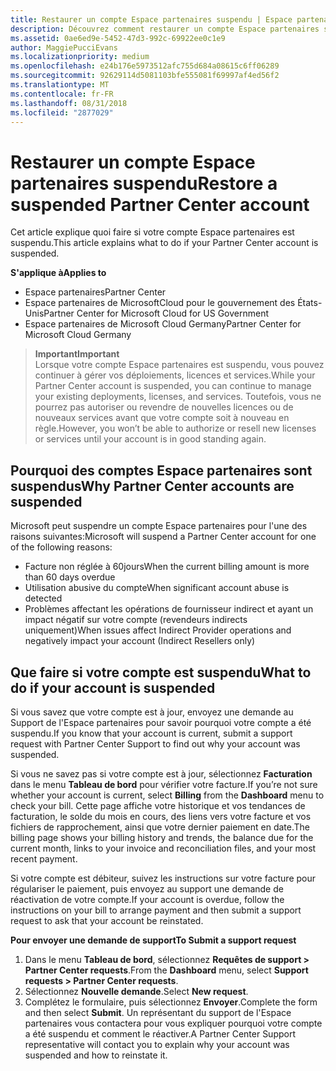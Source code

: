 ```yaml
---
title: Restaurer un compte Espace partenaires suspendu | Espace partenaires
description: Découvrez comment restaurer un compte Espace partenaires suspendu, pourquoi un compte peut être suspendu et comment utiliser votre compte pendant la suspension.
ms.assetid: 0ae6ed9e-5452-47d3-992c-69922ee0c1e9
author: MaggiePucciEvans
ms.localizationpriority: medium
ms.openlocfilehash: e24b176e5973512afc755d684a08615c6ff06289
ms.sourcegitcommit: 92629114d5081103bfe555081f69997af4ed56f2
ms.translationtype: MT
ms.contentlocale: fr-FR
ms.lasthandoff: 08/31/2018
ms.locfileid: "2877029"
---
```

# <a name="restore-a-suspended-partner-center-account"></a><span data-ttu-id="ba268-103">Restaurer un compte Espace partenaires suspendu</span><span class="sxs-lookup"><span data-stu-id="ba268-103">Restore a suspended Partner Center account</span></span>

<span data-ttu-id="ba268-104">Cet article explique quoi faire si votre compte Espace partenaires est suspendu.</span><span class="sxs-lookup"><span data-stu-id="ba268-104">This article explains what to do if your Partner Center account is suspended.</span></span>

**<span data-ttu-id="ba268-105">S'applique à</span><span class="sxs-lookup"><span data-stu-id="ba268-105">Applies to</span></span>**

-  <span data-ttu-id="ba268-106">Espace partenaires</span><span class="sxs-lookup"><span data-stu-id="ba268-106">Partner Center</span></span>
-  <span data-ttu-id="ba268-107">Espace partenaires de MicrosoftCloud pour le gouvernement des États-Unis</span><span class="sxs-lookup"><span data-stu-id="ba268-107">Partner Center for Microsoft Cloud for US Government</span></span>
-  <span data-ttu-id="ba268-108">Espace partenaires de Microsoft Cloud Germany</span><span class="sxs-lookup"><span data-stu-id="ba268-108">Partner Center for Microsoft Cloud Germany</span></span>

>**<span data-ttu-id="ba268-109">Important</span><span class="sxs-lookup"><span data-stu-id="ba268-109">Important</span></span>**<br>
<span data-ttu-id="ba268-110">Lorsque votre compte Espace partenaires est suspendu, vous pouvez continuer à gérer vos déploiements, licences et services.</span><span class="sxs-lookup"><span data-stu-id="ba268-110">While your Partner Center account is suspended, you can continue to manage your existing deployments, licenses, and services.</span></span> <span data-ttu-id="ba268-111">Toutefois, vous ne pourrez pas autoriser ou revendre de nouvelles licences ou de nouveaux services avant que votre compte soit à nouveau en règle.</span><span class="sxs-lookup"><span data-stu-id="ba268-111">However, you won’t be able to authorize or resell new licenses or services until your account is in good standing again.</span></span>

## <a name="why-partner-center-accounts-are-suspended"></a><span data-ttu-id="ba268-112">Pourquoi des comptes Espace partenaires sont suspendus</span><span class="sxs-lookup"><span data-stu-id="ba268-112">Why Partner Center accounts are suspended</span></span>

<span data-ttu-id="ba268-113">Microsoft peut suspendre un compte Espace partenaires pour l'une des raisons suivantes:</span><span class="sxs-lookup"><span data-stu-id="ba268-113">Microsoft will suspend a Partner Center account for one of the following reasons:</span></span>

- <span data-ttu-id="ba268-114">Facture non réglée à 60jours</span><span class="sxs-lookup"><span data-stu-id="ba268-114">When the current billing amount is more than 60 days overdue</span></span> 
- <span data-ttu-id="ba268-115">Utilisation abusive du compte</span><span class="sxs-lookup"><span data-stu-id="ba268-115">When significant account abuse is detected</span></span>
- <span data-ttu-id="ba268-116">Problèmes affectant les opérations de fournisseur indirect et ayant un impact négatif sur votre compte (revendeurs indirects uniquement)</span><span class="sxs-lookup"><span data-stu-id="ba268-116">When issues affect Indirect Provider operations and negatively impact your account (Indirect Resellers only)</span></span>

## <a name="what-to-do-if-your-account-is-suspended"></a><span data-ttu-id="ba268-117">Que faire si votre compte est suspendu</span><span class="sxs-lookup"><span data-stu-id="ba268-117">What to do if your account is suspended</span></span>

<span data-ttu-id="ba268-118">Si vous savez que votre compte est à jour, envoyez une demande au Support de l'Espace partenaires pour savoir pourquoi votre compte a été suspendu.</span><span class="sxs-lookup"><span data-stu-id="ba268-118">If you know that your account is current, submit a support request with Partner Center Support to find out why your account was suspended.</span></span> 

<span data-ttu-id="ba268-119">Si vous ne savez pas si votre compte est à jour, sélectionnez **Facturation** dans le menu **Tableau de bord** pour vérifier votre facture.</span><span class="sxs-lookup"><span data-stu-id="ba268-119">If you’re not sure whether your account is current, select **Billing** from the **Dashboard** menu to check your bill.</span></span> <span data-ttu-id="ba268-120">Cette page affiche votre historique et vos tendances de facturation, le solde du mois en cours, des liens vers votre facture et vos fichiers de rapprochement, ainsi que votre dernier paiement en date.</span><span class="sxs-lookup"><span data-stu-id="ba268-120">The billing page shows your billing history and trends, the balance due for the current month, links to your invoice and reconciliation files, and your most recent payment.</span></span>

<span data-ttu-id="ba268-121">Si votre compte est débiteur, suivez les instructions sur votre facture pour régulariser le paiement, puis envoyez au support une demande de réactivation de votre compte.</span><span class="sxs-lookup"><span data-stu-id="ba268-121">If your account is overdue, follow the instructions on your bill to arrange payment and then submit a support request to ask that your account be reinstated.</span></span> 

**<span data-ttu-id="ba268-122">Pour envoyer une demande de support</span><span class="sxs-lookup"><span data-stu-id="ba268-122">To Submit a support request</span></span>**

1.  <span data-ttu-id="ba268-123">Dans le menu **Tableau de bord**, sélectionnez **Requêtes de support > Partner Center requests**.</span><span class="sxs-lookup"><span data-stu-id="ba268-123">From the **Dashboard** menu, select **Support requests > Partner Center requests**.</span></span>
2.  <span data-ttu-id="ba268-124">Sélectionnez **Nouvelle demande**.</span><span class="sxs-lookup"><span data-stu-id="ba268-124">Select **New request**.</span></span> 
3.  <span data-ttu-id="ba268-125">Complétez le formulaire, puis sélectionnez **Envoyer**.</span><span class="sxs-lookup"><span data-stu-id="ba268-125">Complete the form and then select **Submit**.</span></span> <span data-ttu-id="ba268-126">Un représentant du support de l'Espace partenaires vous contactera pour vous expliquer pourquoi votre compte a été suspendu et comment le réactiver.</span><span class="sxs-lookup"><span data-stu-id="ba268-126">A Partner Center Support representative will contact you to explain why your account was suspended and how to reinstate it.</span></span>



